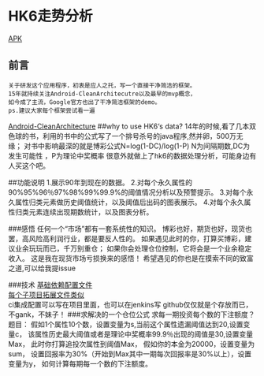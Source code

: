 # HK6走势分析
[APK](http://fir.im/eu9g)
## 前言
    关于研发这个应用程序，初衷是应人之托，写一个直接干净简洁的框架。
    15年就持续关注Android-CleanArchitecutre以及最早的mvp概念，
    如今成了主流，Google官方也出了干净简洁框架的demo。
    ps.建议大家每个框架尝试看一遍

[Android-CleanArchitecture](https://github.com/android10/Android-CleanArchitecture)
##why to use HK6‘s data?
	14年的时候,看了几本双色球的书，利用的书中的公式写了一个排号杀号的java程序,然并卵，500万无缘；
	对书中影响最深的就是博彩公式N=log(1-DC)/log(1-P)
	N为间隔期数,DC为发生可能性 ，P为理论中奖概率
	很意外就做上了hk6的数据处理分析，可能身边有人买这个吧。


##功能说明
	1.展示90年到现在的数据。
	2.对每个永久属性的90%95%96％97%98%99%99.9%的阈值情况分析以及预警提示。
	3.对每个永久属性归类元素做历史阈值统计，以及阈值后出码的图表展示。
	4.对每个永久属性归类元素连续出现期数统计，以及图表分析。

###感悟
	任何一个“市场”都有一套系统性的知识。
	博彩也好，期货也好，现货也罢，高风险高利润行业，都是要反人性的。
	如果遇见此时的你，打算买博彩，建议业余玩玩而已，千万别重仓；
	如果你会处理仓位控制，它将会是一个业余稳定收入。
	这是我在现货市场亏损换来的感悟！
	希望遇见的你也是在摸索不同的致富之道,可以给我提issue

###技术
[基础依赖配置文件](https://github.com/AndroidWx/SimpleCodeForAndroid/blob/master/buildsystem/dependencies.gradle)
</br>
[每个子项目拓展文件类似](https://github.com/AndroidWx/SimpleCodeForAndroid/blob/master/buildsystem/childDependencies.gradle)
<br>
		ci集成配置可以写在项目里面，也可以在jenkins写
		github仅仅就是个存放而已，不gank，不妹子！
###求解决的一个仓位公式
	求每一期投资每个数的下注额度？
	题目：
		假如1个属性10个数，设置变量为s,当前这个属性遗漏阈值达到20,设置变量c，
		该属性历史最大阈值或者是理论中奖概率99.9％出现的阈值是30,设置变量Max，
		此时你打算追投次属性到阈值Max，
		假如你的本金为20000，设置变量为sum，
		设置回报率为30%（开始到Max其中一期每次回报率是30%以上），设置变量为y，
		如何计算每期每一个数的下注额度。


